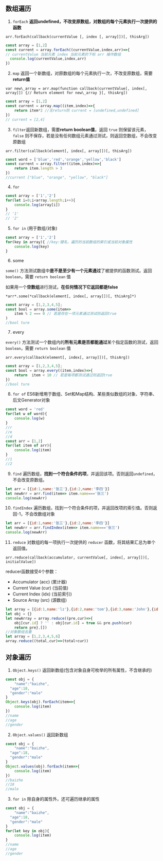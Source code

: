 ## 数组遍历

1. `forEach` **返回undefined，不改变原数组，对数组的每个元素执行一次提供的函数**

`arr.forEach(callback(currentValue [, index [, array]])[, thisArg])`

```js
const array = [1,2]
const current = array.forEach((currentValue,index,arr)=>{
// currentValue 当前元素 index 当前元素的下标 arr 操作数组
  console.log(currentValue,index,arr)
})
```
2. `map` 返回一个新数组，对原数组的每个元素执行一次，不改变原数组，需要**return值**

`var new\_array = arr.map(function callback(currentValue[, index[, array]]) {// Return element for new\_array }[, thisArg])`

```js
const array = [1,2]
const current = array.map((item,index)=>{
	return item*2 //无return则 current = [undefined,undefined]
})
// current = [2,4]
```
3. `filter`返回新数组，需要**return boolean值**，返回 `true` 则保留该元素，`false` 则不保存，若是没有任何数组元素通过测试，则返回空数组，不会改变原数组

 `arr.filter(callback(element[, index[, array]])[, thisArg])`

```js
const word = ['blue','red','orange','yellow','black']
const current = array.filter((item,index)=>{
	return item.length > 3
})
//current ["blue", "orange", "yellow", "black"]
```
4. `for`

```js
const array = ['1','2']
for(let i=0;i<array.length;i++){
	console.log(array[i])
}
// '1'
// '2'
```
5. `for in` (用于数组/对象)

```js
const array = ['1','2']
for(key in array){ //key:键名，遍历的当前数组的索引或当前对象属性
	console.log(key)
}
```
6. some

`some()` 方法测试数组中**是不是至少有一个元素通过**了被提供的函数测试。返回 `boolean`，需要 `return boolean` 值

如果用一个**空数组**进行测试，**在任何情况下它返回都是false**

`*arr*.some(*callback(element[, index[, array]])[, thisArg]*)`

```js
const array = [1,2,3,4,5];
const bool = array.some(item=>
	item % 2 === 0 // 若是存在一项元素通过测试则返回true
)
//bool ture
```
7. every

`every()` 方法测试一个数组内的**所有元素是否都能通过**某个指定函数的测试，返回 `boolean`，需要 `return boolean` 值

`arr.every(callback(element[, index[, array]])[, thisArg])`

```js
const array = [1,2,3,4,5];
const bool = array.every((item,index)=>{
	return	item < 10 // 若是每项都测试通过则返回true
})
//bool ture
```
8. `for of` ES6新增用于数组、Set和Map结构、某些类似数组的对象、字符串、后文Generator对象

```js
const word = 'red'
for(let w of word){
	console.log(w)
}
//r
//e
//d
const arr = [1,2]
for(let item of arr){
	console.log(item)
}
//1
//2
```
9. `find` 遍历数组，**找到一个符合条件的项**，并返回该项。否则返回`undefined`，不会改变原数组。

```js
let arr = [{id:1,name:'张三'},{id:2,name:'李四'}]
let newArr = arr.find(item=> item.name==='张三')
console.log(newArr)
```
10. `findIndex` 遍历数组，找到一个符合条件的项，并返回改项的索引值。否则返回-1，不会改数组对象

```js
let arr = [{id:1,name:'张三'},{id:2,name:'李四'}]
let newArr = arr.findIndex(item=> item.name==='张三')
console.log(newArr)
```
11. `reduce` 对数组的每一项执行一次提供的 `reducer` 函数，将其结果汇总为单个返回值。

`arr.reduce(callback(accumulator, currentValue[, index[, array]])[, initialValue])`

reducer函数接受4个参数：

* Accumulator (acc) (累计器)
* Current Value (cur) (当前值)
* Current Index (idx) (当前索引)
* Source Array (src) (源数组)

```js
let array = [{id:1,name:'lz'},{id:2,name:'tom'},{id:3,name:'John'},{id:1,name:'sad'},{id:2,name:'red'}]
let obj = {}
let newArray = array.reduce((pre,cur)=>{
    obj[cur.id] ? '' : obj[cur.id] = true && pre.push(cur)
    return pre},[])
//对象数组去重
let array = [1,2,3,4,5,6]
array.reduce((total,cur)=>(total+cur))
```

## 对象遍历

1. `Object.keys()` 返回新数组(包含对象自身可枚举的所有属性，不含继承的)

```js
const obj = {
	"name":"baizhe",
  "age":18,
  "gender":"male"
}
Object.keys(obj).forEach(item=>{
	console.log(item)
})
//name
//age
//gender
```
2. `Object.values()` 返回新数组

```js
const obj = {
	"name":"baizhe",
  "age":18,
  "gender":"male"
}
Object.values(obj).forEach(item=>{
	console.log(item)
})
//baizhe
//18
//male
```
3. `for in` 除自身的属性外，还可遍历继承的属性

```js
const obj = {
	"name":"baizhe",
  "age":18,
  "gender":"male"
}
for(let key in obj){
	console.log(item)
}
//name
//age
//gender
```
